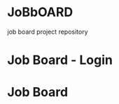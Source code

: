 # JoBbOARD
job board project repository
<!DOCTYPE html>
<html>
<head>
<title>Job Board - Login</title>
</head>
<body>
<div class="container">
<div class="row">
<h1>Job Board - Login</h1>
<form action="process-login.php" method="post"><!DOCTYPE html>
<html>
<head>
<title>Job Board</title>
</head>
<body>
<div class="container">
<div class="row">
<h1>Job Board</h1>
</div>
<div class="row">
<div class="col-md-6">
